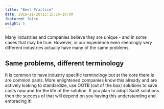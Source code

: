 ```yaml
---
title: "Best Practice"
date: 2018-11-28T15:15:26+10:00
featured: false
weight: 5
---
```


Many industries and companies believe they are unique - and in some cases that may be true. However, in our experience even seemingly very different industries actually have many of the same problems.

## Same problems, different terminology
It is common to have industry specific terminology but at the core there is are common pains.  More enlightened companies know this already and are actively looking to standardize, use OOTB (out of the box) solutions to save costs now and for the life of the solution.  If you plan to adopt SaaS solutions then the success of that will depend on you having this understanding and embracing it!